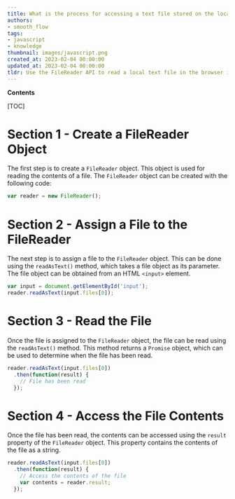 ```yaml
---
title: What is the process for accessing a text file stored on the local computer through a web browser?
authors:
- smooth_flow
tags:
- javascript
- knowledge
thumbnail: images/javascript.png
created_at: 2023-02-04 00:00:00
updated_at: 2023-02-04 00:00:00
tldr: Use the FileReader API to read a local text file in the browser in Javascript.
---
```


**Contents**

[TOC]

# Section 1 - Create a FileReader Object

The first step is to create a `FileReader` object. This object is used for reading the contents of a file. The `FileReader` object can be created with the following code:

```javascript
var reader = new FileReader();
```

# Section 2 - Assign a File to the FileReader

The next step is to assign a file to the `FileReader` object. This can be done using the `readAsText()` method, which takes a file object as its parameter. The file object can be obtained from an HTML `<input>` element.

```javascript
var input = document.getElementById('input');
reader.readAsText(input.files[0]);
```

# Section 3 - Read the File

Once the file is assigned to the `FileReader` object, the file can be read using the `readAsText()` method. This method returns a `Promise` object, which can be used to determine when the file has been read.

```javascript
reader.readAsText(input.files[0])
  .then(function(result) {
    // File has been read
  });
```

# Section 4 - Access the File Contents

Once the file has been read, the contents can be accessed using the `result` property of the `FileReader` object. This property contains the contents of the file as a string.

```javascript
reader.readAsText(input.files[0])
  .then(function(result) {
    // Access the contents of the file
    var contents = reader.result;
  });
```
